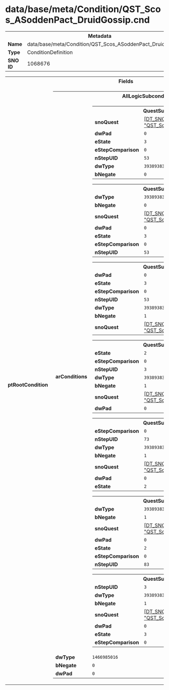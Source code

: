 <h1>data/base/meta/Condition/QST_Scos_ASoddenPact_DruidGossip.cnd</h1><table><tr><th colspan="100%">Metadata</th></tr><tr><td><b>Name</b></td><td>data/base/meta/Condition/QST_Scos_ASoddenPact_DruidGossip.cnd</td></tr><tr><td><b>Type</b></td><td>ConditionDefinition</td></tr><tr><td><b>SNO ID</b></td><td>1068676</td></tr></table>

<table><tr><th colspan="100%">Fields</th></tr><tr><td><b>ptRootCondition</b></td><td><table><tr><th colspan="100%">AllLogicSubcondition</th></tr><tr><td><b>arConditions</b></td><td><table><tr><th colspan="100%">QuestSubcondition</th></tr><tr><td><b>snoQuest</b></td><td><a href="..\Quest\QST_Scos_Coast_WhispersfromBelow.qst.md">[DT_SNO] Quest: "QST_Scos_Coast_WhispersfromBelow"</a></td></tr><tr><td><b>dwPad</b></td><td><code>0</code></td></tr><tr><td><b>eState</b></td><td><code>3</code></td></tr><tr><td><b>eStepComparison</b></td><td><code>0</code></td></tr><tr><td><b>nStepUID</b></td><td><code>53</code></td></tr><tr><td><b>dwType</b></td><td><code>3938938339</code></td></tr><tr><td><b>bNegate</b></td><td><code>0</code></td></tr></table>


<table><tr><th colspan="100%">QuestSubcondition</th></tr><tr><td><b>dwType</b></td><td><code>3938938339</code></td></tr><tr><td><b>bNegate</b></td><td><code>0</code></td></tr><tr><td><b>snoQuest</b></td><td><a href="..\Quest\QST_Scos_Coast_ASoddenPact.qst.md">[DT_SNO] Quest: "QST_Scos_Coast_ASoddenPact"</a></td></tr><tr><td><b>dwPad</b></td><td><code>0</code></td></tr><tr><td><b>eState</b></td><td><code>3</code></td></tr><tr><td><b>eStepComparison</b></td><td><code>0</code></td></tr><tr><td><b>nStepUID</b></td><td><code>53</code></td></tr></table>


<table><tr><th colspan="100%">QuestSubcondition</th></tr><tr><td><b>dwPad</b></td><td><code>0</code></td></tr><tr><td><b>eState</b></td><td><code>3</code></td></tr><tr><td><b>eStepComparison</b></td><td><code>0</code></td></tr><tr><td><b>nStepUID</b></td><td><code>53</code></td></tr><tr><td><b>dwType</b></td><td><code>3938938339</code></td></tr><tr><td><b>bNegate</b></td><td><code>1</code></td></tr><tr><td><b>snoQuest</b></td><td><a href="..\Quest\QST_Scos_Coast_ThreadsofEnvy.qst.md">[DT_SNO] Quest: "QST_Scos_Coast_ThreadsofEnvy"</a></td></tr></table>


<table><tr><th colspan="100%">QuestSubcondition</th></tr><tr><td><b>eState</b></td><td><code>2</code></td></tr><tr><td><b>eStepComparison</b></td><td><code>0</code></td></tr><tr><td><b>nStepUID</b></td><td><code>3</code></td></tr><tr><td><b>dwType</b></td><td><code>3938938339</code></td></tr><tr><td><b>bNegate</b></td><td><code>1</code></td></tr><tr><td><b>snoQuest</b></td><td><a href="..\Quest\QST_Scos_Coast_UntanglingTruths.qst.md">[DT_SNO] Quest: "QST_Scos_Coast_UntanglingTruths"</a></td></tr><tr><td><b>dwPad</b></td><td><code>0</code></td></tr></table>


<table><tr><th colspan="100%">QuestSubcondition</th></tr><tr><td><b>eStepComparison</b></td><td><code>0</code></td></tr><tr><td><b>nStepUID</b></td><td><code>73</code></td></tr><tr><td><b>dwType</b></td><td><code>3938938339</code></td></tr><tr><td><b>bNegate</b></td><td><code>1</code></td></tr><tr><td><b>snoQuest</b></td><td><a href="..\Quest\QST_Scos_Coast_UntanglingTruths.qst.md">[DT_SNO] Quest: "QST_Scos_Coast_UntanglingTruths"</a></td></tr><tr><td><b>dwPad</b></td><td><code>0</code></td></tr><tr><td><b>eState</b></td><td><code>2</code></td></tr></table>


<table><tr><th colspan="100%">QuestSubcondition</th></tr><tr><td><b>dwType</b></td><td><code>3938938339</code></td></tr><tr><td><b>bNegate</b></td><td><code>1</code></td></tr><tr><td><b>snoQuest</b></td><td><a href="..\Quest\QST_Scos_Coast_UntanglingTruths.qst.md">[DT_SNO] Quest: "QST_Scos_Coast_UntanglingTruths"</a></td></tr><tr><td><b>dwPad</b></td><td><code>0</code></td></tr><tr><td><b>eState</b></td><td><code>2</code></td></tr><tr><td><b>eStepComparison</b></td><td><code>0</code></td></tr><tr><td><b>nStepUID</b></td><td><code>83</code></td></tr></table>


<table><tr><th colspan="100%">QuestSubcondition</th></tr><tr><td><b>nStepUID</b></td><td><code>3</code></td></tr><tr><td><b>dwType</b></td><td><code>3938938339</code></td></tr><tr><td><b>bNegate</b></td><td><code>1</code></td></tr><tr><td><b>snoQuest</b></td><td><a href="..\Quest\QST_Scos_Coast_UntanglingTruths.qst.md">[DT_SNO] Quest: "QST_Scos_Coast_UntanglingTruths"</a></td></tr><tr><td><b>dwPad</b></td><td><code>0</code></td></tr><tr><td><b>eState</b></td><td><code>3</code></td></tr><tr><td><b>eStepComparison</b></td><td><code>0</code></td></tr></table>


</td></tr><tr><td><b>dwType</b></td><td><code>1466985016</code></td></tr><tr><td><b>bNegate</b></td><td><code>0</code></td></tr><tr><td><b>dwPad</b></td><td><code>0</code></td></tr></table>


</td></tr></table>

